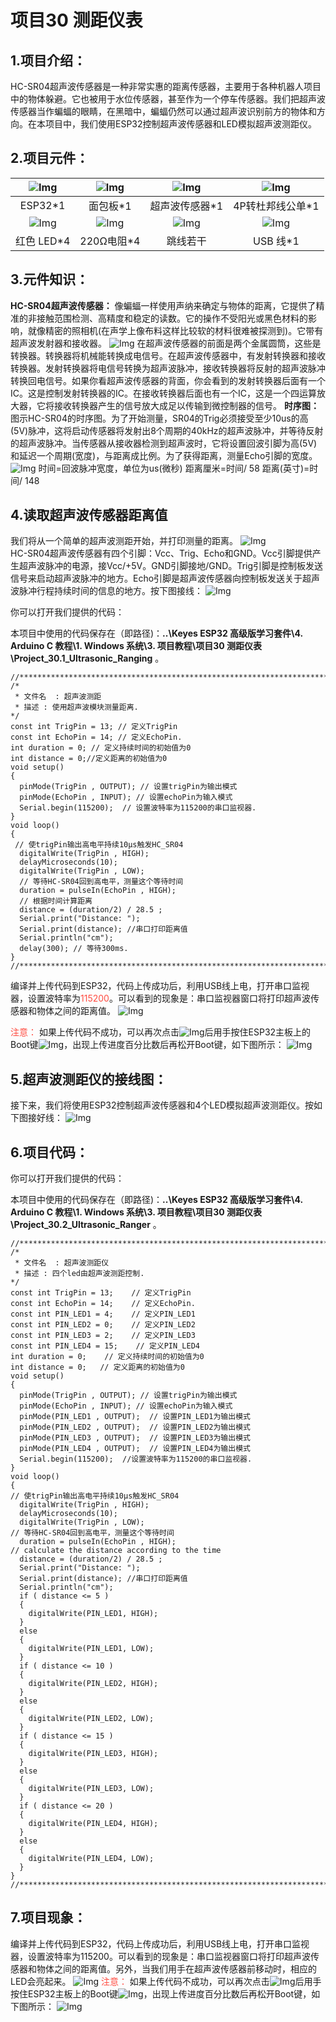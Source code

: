 # 项目30 测距仪表

## 1.项目介绍：
HC-SR04超声波传感器是一种非常实惠的距离传感器，主要用于各种机器人项目中的物体躲避。它也被用于水位传感器，甚至作为一个停车传感器。我们把超声波传感器当作蝙蝠的眼睛，在黑暗中，蝙蝠仍然可以通过超声波识别前方的物体和方向。在本项目中，我们使用ESP32控制超声波传感器和LED模拟超声波测距仪。

## 2.项目元件：
|![Img](../../../media/ESP32主板img-20230411094400.png)|![Img](../../../media/面包板img-20230411094115.png)|![Img](../../../media/超声波传感器img-20230414163522.png)|![Img](../../../media/4P转杜邦线公单img-20230412082156.png)|
| :--: | :--: | :--: | :--: |
|ESP32*1|面包板*1|超声波传感器*1|4P转杜邦线公单*1
|![Img](../../../media/红色LEDimg-20230411165633.png)|![Img](../../../media/220Ω电阻img-20230411165643.png)|![Img](../../../media/跳线img-20230411094511.png)|![Img](../../../media/USB线img-20230407194453.png)|
|红色 LED*4|220Ω电阻*4|跳线若干|USB 线*1|

## 3.元件知识：                                                                     
**HC-SR04超声波传感器：** 像蝙蝠一样使用声纳来确定与物体的距离，它提供了精准的非接触范围检测、高精度和稳定的读数。它的操作不受阳光或黑色材料的影响，就像精密的照相机(在声学上像布料这样比较软的材料很难被探测到)。它带有超声波发射器和接收器。
![Img](../../../media/超声波传感器正反图img-20230414164017.png)
在超声波传感器的前面是两个金属圆筒，这些是转换器。转换器将机械能转换成电信号。在超声波传感器中，有发射转换器和接收转换器。发射转换器将电信号转换为超声波脉冲，接收转换器将反射的超声波脉冲转换回电信号。如果你看超声波传感器的背面，你会看到的发射转换器后面有一个IC。这是控制发射转换器的IC。在接收转换器后面也有一个IC，这是一个四运算放大器，它将接收转换器产生的信号放大成足以传输到微控制器的信号。
**时序图：**
图示HC-SR04的时序图。为了开始测量，SR04的Trig必须接受至少10us的高(5V)脉冲，这将启动传感器将发射出8个周期的40kHz的超声波脉冲，并等待反射的超声波脉冲。当传感器从接收器检测到超声波时，它将设置回波引脚为高(5V)和延迟一个周期(宽度)，与距离成比例。为了获得距离，测量Echo引脚的宽度。
![Img](../../../media/超声波传感器时序图img-20230414164029.png)
时间=回波脉冲宽度，单位为us(微秒)
距离厘米=时间/ 58
距离(英寸)=时间/ 148

## 4.读取超声波传感器距离值                                                      
我们将从一个简单的超声波测距开始，并打印测量的距离。 
![Img](../../../media/超声波传感器四个引脚图img-20230414164135.png)                
HC-SR04超声波传感器有四个引脚：Vcc、Trig、Echo和GND。Vcc引脚提供产生超声波脉冲的电源，接Vcc/+5V。GND引脚接地/GND。Trig引脚是控制板发送信号来启动超声波脉冲的地方。Echo引脚是超声波传感器向控制板发送关于超声波脉冲行程持续时间的信息的地方。按下图接线：
![Img](../../../media/项目30-1接线图img-20230420113208.png)

你可以打开我们提供的代码：

本项目中使用的代码保存在（即路径)：**..\Keyes ESP32 高级版学习套件\4. Arduino C 教程\1. Windows 系统\3. 项目教程\项目30 测距仪表\Project_30.1_Ultrasonic_Ranging** 。

```
//**********************************************************************************
/*  
 * 文件名  : 超声波测距
 * 描述 : 使用超声波模块测量距离.
*/
const int TrigPin = 13; // 定义TrigPin
const int EchoPin = 14; // 定义EchoPin.
int duration = 0; // 定义持续时间的初始值为0
int distance = 0;//定义距离的初始值为0
void setup() 
{
  pinMode(TrigPin , OUTPUT); // 设置trigPin为输出模式
  pinMode(EchoPin , INPUT); // 设置echoPin为输入模式
  Serial.begin(115200);  // 设置波特率为115200的串口监视器.
}
void loop()
{
 // 使trigPin输出高电平持续10μs触发HC_SR04 
  digitalWrite(TrigPin , HIGH);
  delayMicroseconds(10);
  digitalWrite(TrigPin , LOW);
  // 等待HC-SR04回到高电平，测量这个等待时间
  duration = pulseIn(EchoPin , HIGH);
  // 根据时间计算距离
  distance = (duration/2) / 28.5 ;
  Serial.print("Distance: ");
  Serial.print(distance); //串口打印距离值
  Serial.println("cm");
  delay(300); // 等待300ms.
}
//**********************************************************************************

```

编译并上传代码到ESP32，代码上传成功后，利用USB线上电，打开串口监视器，设置波特率为<span style="color: rgb(255, 76, 65);">115200</span>。可以看到的现象是：串口监视器窗口将打印超声波传感器和物体之间的距离值。
![Img](../../../media/超声波传感器和物体之间的距离值img-20230418172900.png)

<span style="color: rgb(255, 76, 65);">注意：</span> 如果上传代码不成功，可以再次点击![Img](../../../media/上传img-20230418112107.png)后用手按住ESP32主板上的Boot键![Img](../../../media/按住ESP32主板上的Boot键img-20230407184236.png)，出现上传进度百分比数后再松开Boot键，如下图所示：
![Img](../../../media/上传进度百分比数img-20230418113709.png)

## 5.超声波测距仪的接线图：
接下来，我们将使用ESP32控制超声波传感器和4个LED模拟超声波测距仪。按如下图接好线：
![Img](../../../media/项目30-2接线图img-20230420113517.png)

## 6.项目代码：
你可以打开我们提供的代码：

本项目中使用的代码保存在（即路径)：**..\Keyes ESP32 高级版学习套件\4. Arduino C 教程\1. Windows 系统\3. 项目教程\项目30 测距仪表\Project_30.2_Ultrasonic_Ranger** 。

```
//**********************************************************************************
/*  
 * 文件名  : 超声波测距仪
 * 描述 : 四个led由超声波测距控制.
*/
const int TrigPin = 13;    // 定义TrigPin
const int EchoPin = 14;    // 定义EchoPin.
const int PIN_LED1 = 4;    // 定义PIN_LED1
const int PIN_LED2 = 0;    // 定义PIN_LED2
const int PIN_LED3 = 2;    // 定义PIN_LED3
const int PIN_LED4 = 15;    // 定义PIN_LED4
int duration = 0;    // 定义持续时间的初始值为0
int distance = 0;   // 定义距离的初始值为0
void setup() 
{
  pinMode(TrigPin , OUTPUT); // 设置trigPin为输出模式
  pinMode(EchoPin , INPUT); // 设置echoPin为输入模式
  pinMode(PIN_LED1 , OUTPUT);  // 设置PIN_LED1为输出模式
  pinMode(PIN_LED2 , OUTPUT);  // 设置PIN_LED2为输出模式
  pinMode(PIN_LED3 , OUTPUT);  // 设置PIN_LED3为输出模式
  pinMode(PIN_LED4 , OUTPUT);  // 设置PIN_LED4为输出模式
  Serial.begin(115200);  //设置波特率为115200的串口监视器.
}
void loop()
{
// 使trigPin输出高电平持续10μs触发HC_SR04  
  digitalWrite(TrigPin , HIGH);
  delayMicroseconds(10);
  digitalWrite(TrigPin , LOW);
// 等待HC-SR04回到高电平，测量这个等待时间
  duration = pulseIn(EchoPin , HIGH);
// calculate the distance according to the time
  distance = (duration/2) / 28.5 ;
  Serial.print("Distance: ");
  Serial.print(distance); //串口打印距离值
  Serial.println("cm");
  if ( distance <= 5 )
  {
    digitalWrite(PIN_LED1, HIGH);
  }
  else
  {
    digitalWrite(PIN_LED1, LOW);
  }
  if ( distance <= 10 )
  {
    digitalWrite(PIN_LED2, HIGH);
  }
  else
  {
    digitalWrite(PIN_LED2, LOW);
  }
  if ( distance <= 15 )
  {
    digitalWrite(PIN_LED3, HIGH);
  }
  else
  {
    digitalWrite(PIN_LED3, LOW);
  }
  if ( distance <= 20 )
  {
    digitalWrite(PIN_LED4, HIGH);
  }
  else
  {
    digitalWrite(PIN_LED4, LOW);
  }
}     
//**********************************************************************************

```
## 7.项目现象：
编译并上传代码到ESP32，代码上传成功后，利用USB线上电，打开串口监视器，设置波特率为115200。可以看到的现象是：串口监视器窗口将打印超声波传感器和物体之间的距离值。另外，当我们用手在超声波传感器前移动时，相应的LED会亮起来。
![Img](../../../media/img-20230814090400.png)
<span style="color: rgb(255, 76, 65);">注意：</span> 如果上传代码不成功，可以再次点击![Img](../../../media/上传img-20230418112107.png)后用手按住ESP32主板上的Boot键![Img](../../../media/按住ESP32主板上的Boot键img-20230407184236.png)，出现上传进度百分比数后再松开Boot键，如下图所示：
![Img](../../../media/上传进度百分比数img-20230418113709.png)





